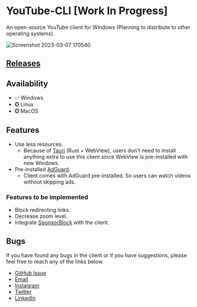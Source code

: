 # YouTube-CLI [Work In Progress]

An open-source YouTube client for Windows (Planning to distribute to other operating systems).

![Screenshot 2023-03-07 170540](https://user-images.githubusercontent.com/79461263/223411144-6e31c09f-34b2-41c0-b4f3-fad7ff4fed81.png)

## [Releases](https://github.com/sandunwira/YouTube-CLI/releases)

## Availability
- :white_check_mark: Windows
- :negative_squared_cross_mark: Linux
- :negative_squared_cross_mark: MacOS

## Features
- Use less resources.
  - Because of [Tauri](https://tauri.app) (Rust + WebView), users don't need to install anything extra to use this client since WebView is pre-installed with new Windows.
- Pre-installed [AdGuard](https://adguard.com).
  - Client comes with AdGuard pre-installed. So users can watch videos without skipping ads.

### Features to be implemented
- Block redirecting links.
- Decrease zoom level.
- Integrate [SponsorBlock](https://sponsor.ajay.app) with the client.

## Bugs
If you have found any bugs in the client or if you have suggestions, please feel free to reach any of the links below.
- [GitHub Issue](https://github.com/sandunwira/YouTube-CLI/issues)
- [Email](mailto:smswiratunga@students.nsbm.ac.lk)
- [Instagram](https://instagram.com/sandunwira)
- [Twitter](https://twitter.com/sandunwira)
- [LinkedIn](https://www.linkedin.com/in/sandunwiratunga)
